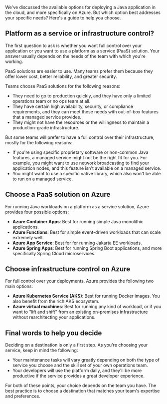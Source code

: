 We've discussed the available options for deploying a Java application in the cloud, and more specifically on Azure. But which option best addresses your specific needs? Here's a guide to help you choose.

## Platform as a service or infrastructure control?

The first question to ask is whether you want full control over your application or you want to use a platform as a service (PaaS) solution. Your answer usually depends on the needs of the team with which you're working.

PaaS solutions are easier to use. Many teams prefer them because they offer lower cost, better reliability, and greater security.

Teams choose PaaS solutions for the following reasons:

- They need to go to production quickly, and they have only a limited operations team or no ops team at all.
- They have certain high availability, security, or compliance requirements, and they can meet these needs with out-of-box features that a managed service provides.
- They might not have the resources or the willingness to maintain a production-grade infrastructure.

But some teams will prefer to have a full control over their infrastructure, mostly for the following reasons:

- If you're using specific proprietary software or non-common Java features, a managed service might not be the right fit for you. For example, you might want to use network broadcasting to find your application nodes, and this feature isn't available on a managed service.
- You might want to use a specific native library, which also won't be able to run on a managed service.

## Choose a PaaS solution on Azure

For running Java workloads on a platform as a service solution, Azure provides four possible options:

- **Azure Container Apps**: Best for running simple Java monolithic applications.
- **Azure Functions**: Best for simple event-driven workloads that can scale extremely well.
- **Azure App Service**: Best for for running Jakarta EE workloads.
- **Azure Spring Apps**: Best for running Spring Boot applications, and more specifically Spring Cloud microservices.

## Choose infrastructure control on Azure

For full control over your deployments, Azure provides the following two main options:

- **Azure Kubernetes Service (AKS)**: Best for running Docker images. You also benefit from the rich AKS ecosystem.
- **Azure virtual machines**: Best for running any kind of workload, or if you want to "lift and shift" from an existing on-premises infrastructure without rearchitecting your applications.

## Final words to help you decide

Deciding on a destination is only a first step. As you're choosing your service, keep in mind the following:

- Your maintenance tasks will vary greatly depending on both the type of service you choose and the skill set of your own operations team.
- Your developers will use the platform daily, and they'll be more productive if the service provides a great developer experience.

For both of these points, your choice depends on the team you have. The best practice is to choose a destination that matches your team's expertise and preferences.
